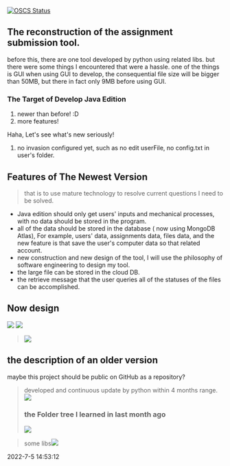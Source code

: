 [![OSCS Status](https://www.oscs1024.com/platform/badge/.svg?size=small)](https://www.murphysec.com/dr/yOeb26pRLRus7V4HaN)

## The reconstruction of the assignment submission tool.
before this, there are one tool developed by python using related libs.
but there were some things I encountered that were a hassle. one of the things is GUI when using GUI to develop, the consequential file size will be bigger than 50MB, but there in fact only 9MB before using GUI.

### The Target of Develop Java Edition
1. newer than before! :D
2. more features!

Haha, Let's see what's new seriously!
1. no invasion configured yet, such as no edit userFile, no config.txt in user's folder.
## Features of The Newest Version
> that is to use mature technology to resolve current questions I need to be solved.
- Java edition should only get users' inputs and mechanical processes, with no data should be stored in the program.
- all of the data should be stored in the database ( now using MongoDB Atlas), For example, users' data, assignments data, files data, and the new feature is that save the user's computer data so that related account.
- new construction and new design of the tool, I will use the philosophy of software engineering to design my tool.
- the large file can be stored in the cloud DB.
- the retrieve message that the user queries all of the statuses of the files can be accomplished.

## Now design
![](readme_md_files/dbe81e30-fc48-11ec-966e-d38e1ff8a1d7.jpeg?v=1&type=image)
![](readme_md_files/eac38610-fc48-11ec-966e-d38e1ff8a1d7.jpeg?v=1&type=image)
>![](readme_md_files/activityDiagram_1.jpg?v=1&type=image)

## the description of an older version
maybe this project should be public on GitHub as a repository?
> developed and continuous update by python within 4 months range.
> ![](readme_md_files/eacca210-fc2d-11ec-9101-c54c4dd9fcf6.jpeg?v=1&type=image)
>### the Folder tree I learned in last month ago
>![](readme_md_files/76325cf0-fc2e-11ec-9101-c54c4dd9fcf6.jpeg?v=1&type=image)

>some libs![](readme_md_files/e8135900-fc2e-11ec-9101-c54c4dd9fcf6.jpeg?v=1&type=image)

2022-7-5 14:53:12
